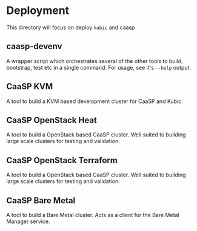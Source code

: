 # Deployment

This directory will focus on deploy `kubic` and caasp

## caasp-devenv

A wrapper script which orchestrates several of the other tools to build,
bootstrap, test etc in a single command. For usage, see it's `--help`
output.

## CaaSP KVM

A tool to build a KVM based development cluster for CaaSP and Kubic.

## CaaSP OpenStack Heat

A tool to build a OpenStack based CaaSP cluster. Well suited to building
large scale clusters for testing and validation.

## CaaSP OpenStack Terraform

A tool to build a OpenStack based CaaSP cluster. Well suited to building
large scale clusters for testing and validation.

## CaaSP Bare Metal

A tool to build a Bare Metal cluster. Acts as a client for the Bare Metal
Manager service.
